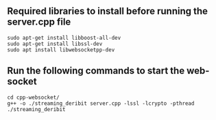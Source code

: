 ## Required libraries to install before running the server.cpp file

```
sudo apt-get install libboost-all-dev
sudo apt-get install libssl-dev
sudo apt install libwebsocketpp-dev
```

## Run the following commands to start the web-socket
```
cd cpp-websocket/
g++ -o ./streaming_deribit server.cpp -lssl -lcrypto -pthread
./streaming_deribit
```
